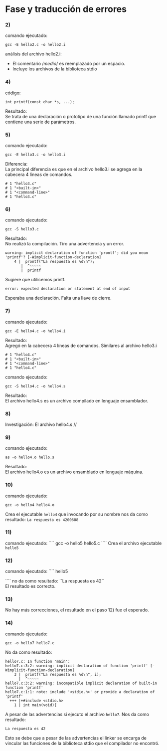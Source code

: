 # Fase y traducción de errores

### 2)
comando ejecutado:
```
gcc -E hello2.c -o hello2.i
```
análisis del archivo hello2.i:
* El comentario /*medio*/ es reemplazado por un espacio.
* Incluye los archivos de la biblioteca stdio

### 4)
código:
```
int printf(const char *s, ...); 
```
Resultado:  
Se trata de una declaración o prototipo de una función llamado printf que contiene una serie de parámetros.

### 5)
comando ejecutado:
```
gcc -E hello3.c -o hello3.i
```
Diferencia:   
La principal diferencia es que en el archivo hello3.i se agrega en la cabecera 4 líneas de comandos.
```
# 1 "hello3.c"
# 1 "<built-in>"
# 1 "<command-line>"
# 1 "hello3.c"
```

### 6)
comando ejecutado:
```
gcc -S hello3.c
```
Resultado:    
No realizó la compilación. Tiro una advertencia y un error.
````
warning: implicit declaration of function 'prontf'; did you mean 'printf'? [-Wimplicit-function-declaration]
    4 |  prontf("La respuesta es %d\n");
       |  ^~~~~~
       |  printf
````
Sugiere que utilicemos printf.
````
error: expected declaration or statement at end of input
````
Esperaba una declaración. Falta una llave de cierre.

### 7) 
comando ejecutado: 
````
gcc -E hello4.c -o hello4.i
````
Resultado:    
Agregó en la cabecera 4 líneas de comandos. Similares al archivo hello3.i
````
# 1 "hello4.c"
# 1 "<built-in>"
# 1 "<command-line>"
# 1 "hello4.c"
````
comando ejecutado:
````
gcc -S hello4.c -o hello4.s
````
Resultado:    
El archivo hello4.s es un archivo compilado en lenguaje ensamblador.

### 8)
Investigación: El archivo hello4.s 
//

### 9)
comando ejecutado:
````
as -o hello4.o hello.s
````
Resultado:    
El archivo hello4.o es un archivo ensamblado en lenguaje máquina.

### 10)
comando ejecutado:
````
gcc -o hello4 hello4.o
````
Crea el ejecutable ``hello4`` que invocando por su nombre nos da como resultado: ``La respuesta es 4200688``

### 11)
comando ejecutado:
´´´´
gcc -o hello5 hello5.c
´´´´
Crea el archivo ejecutable ``hello5``

### 12)
comando ejecutado:
´´´´
	hello5

´´´´
no da como resultado: ´´La respuesta es 42´´        
El resultado es correcto.

### 13)
No hay más correcciones, el resultado en el paso 12) fue el esperado.

### 14)
comando ejecutado:
````
gcc -o hello7 hello7.c
````
No da como resultado:
````
hello7.c: In function 'main':
hello7.c:3:2: warning: implicit declaration of function 'printf' [-Wimplicit-function-declaration]
    3 |  printf("La respuesta es %d\n", i);
      |  ^~~~~~
hello7.c:3:2: warning: incompatible implicit declaration of built-in function 'printf'
hello7.c:1:1: note: include '<stdio.h>' or provide a declaration of 'printf'
  +++ |+#include <stdio.h>
    1 | int main(void){
````
A pesar de las advertencias sí ejecuto el archivo ``hello7``. Nos da como resultado:
````
La respuesta es 42
````
Esto se debe que a pesar de las advertencias el linker se encarga de vincular las funciones de la biblioteca stdio que el compilador no encontró.



